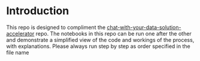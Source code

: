 # Introduction
This repo is designed to compliment the [chat-with-your-data-solution-accelerator](https://github.com/Azure-Samples/chat-with-your-data-solution-accelerator/tree/main) repo.
The notebooks in this repo can be run one after the other and demonstrate a simplified view of the code and workings of the process, with explanations. 
Please always run step by step as order specified in the file name